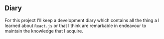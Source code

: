 ## Diary
For this project I'll keep a development diary which contains all the thing a I learned about `React.js` or that I think are remarkable in endeavour to maintain the knowledge that I acquire.
